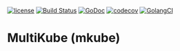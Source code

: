 [![license](http://img.shields.io/badge/license-Apache%20v2-orange.svg)](https://raw.githubusercontent.com/Peltoche/multikube/master/LICENSE)
[![Build Status](https://travis-ci.org/Peltoche/multikube.svg?branch=master)](https://travis-ci.org/Peltoche/multikube)
[![GoDoc](https://godoc.org/github.com/Peltoche/multikube?status.svg)](http://godoc.org/github.com/Peltoche/multikube)
[![codecov](https://codecov.io/gh/Peltoche/multikube/branch/master/graph/badge.svg)](https://codecov.io/gh/Peltoche/multikube)
[![GolangCI](https://golangci.com/badges/github.com/Peltoche/multikube.svg)](https://golangci.com)

# MultiKube (mkube)
